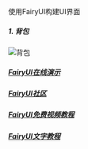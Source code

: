 使用FairyUI构建UI界面

##### 1. 背包
![背包](/assets/游戏大厅/示意图.png)

##### [FairyUI在线演示](http://www.fairygui.com/demo)
##### [FairyUI社区](http://www.fairygui.com/questions)
##### [FairyUI免费视频教程](http://www.taikr.com/my/course/446)
##### [FairyUI文字教程](http://www.fairygui.com/tutorial)
